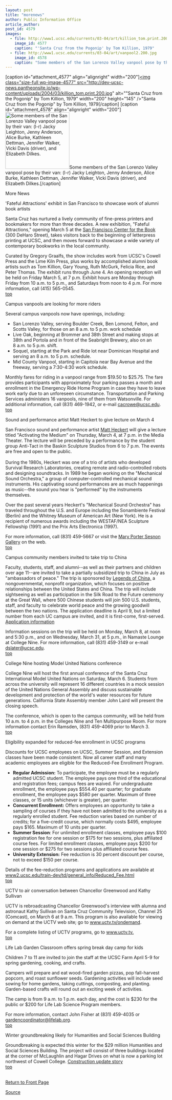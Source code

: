 ```yaml
---
layout: post
title: "morenews"
author: Public Information Office
article_author: 
post_id: 4579
images:
  - file: http://www1.ucsc.edu/currents/03-04/art/killion_tom.print.200.jpg
    image_id: 4577
    caption: "'Santa Cruz from the Pogonip' by Tom Killion, 1979"
  - file: http://www1.ucsc.edu/currents/03-04/art/vanpool2.200.jpg
    image_id: 4578
    caption: "Some members of the San Lorenzo Valley vanpool pose by their van: (l-r) Jacky Leighton, Jenny Anderson, Alice Burke, Kathleen Dettman, Jennifer Walker, Vicki Davis (driver), and Elizabeth Dilkes."
---
```


[caption id="attachment_4577" align="alignright" width="200"]<a href="http://dev-ucsc-news.pantheonsite.io/wp-content/uploads/2004/03/killion_tom.print.200.jpg"><img class="size-full wp-image-4577" src="http://dev-ucsc-news.pantheonsite.io/wp-content/uploads/2004/03/killion_tom.print.200.jpg" alt=""Santa Cruz from the Pogonip" by Tom Killion, 1979" width="200" height="145" /></a>"Santa Cruz from the Pogonip" by Tom Killion, 1979[/caption]
[caption id="attachment_4578" align="alignright" width="200"]<a href="http://dev-ucsc-news.pantheonsite.io/wp-content/uploads/2004/03/vanpool2.200.jpg"><img class="size-full wp-image-4578" src="http://dev-ucsc-news.pantheonsite.io/wp-content/uploads/2004/03/vanpool2.200.jpg" alt="Some members of the San Lorenzo Valley vanpool pose by their van: (l-r) Jacky Leighton, Jenny Anderson, Alice Burke, Kathleen Dettman, Jennifer Walker, Vicki Davis (driver), and Elizabeth Dilkes." width="200" height="177" /></a>Some members of the San Lorenzo Valley vanpool pose by their van: (l-r) Jacky Leighton, Jenny Anderson, Alice Burke, Kathleen Dettman, Jennifer Walker, Vicki Davis (driver), and Elizabeth Dilkes.[/caption]
<p class="pagehead">
  More News
</p>
<p>
  <span class="sectionhead"><a name="artists" id="artists"></a>'Fateful Attractions' exhibit in San Francisco to showcase work of alumni book artists</span><br>
</p>
<p>
  Santa Cruz has nurtured a lively community of fine-press printers and bookmakers for more than three decades. A new exhibition, "Fateful Attractions," opening March 5 at the <a href="http://www.sfcb.org/index.php3">San Francisco Center for the Book</a> (300 DeHaro Street), takes visitors back to the beginning of letterpress printing at UCSC, and then moves forward to showcase a wide variety of contemporary bookworks in the local community.<br>
</p>
<p>
  Curated by Gregory Graalfs, the show includes work from UCSC's Cowell Press and the Lime Kiln Press, plus works by accomplished alumni book artists such as Tom Killion, Gary Young, Ruth McGurk, Felicia Rice, and Peter Thomas. The exhibit runs through June 4. An opening reception will be held on Friday March 5, at 7 p.m. Exhibit hours are Monday through Friday from 10 a.m. to 5 p.m., and Saturdays from noon to 4 p.m. For more information, call (415) 565-0545.<br>
  <a href="#artists">top</a>
</p>
<p>
  <span class="sectionhead"><a name="vanpools" id="vanpools"></a>Campus vanpools are looking for more riders<br></span>
</p>
<p>
  Several campus vanpools now have openings, including:
</p>
<ul>
  <li>San Lorenzo Valley, serving Boulder Creek, Ben Lomond, Felton, and Scotts Valley, for those on an 8 a.m. to 5 p.m. work schedule<br>
  </li>
  <li>Live Oak, beginning at Brommer and 38th Street and making stops at 38th and Portola and in front of the Seabright Brewery, also on an<br>
    8 a.m. to 5 p.m. shift.<br>
  </li>
  <li>Soquel, starting at the Park and Ride lot near Dominican Hospital and serving an 8 a.m. to 5 p.m. schedule.<br>
  </li>
  <li>Mid County Vanpool, starting in Capitola near Bay Avenue and the freeway, serving a 7:30-4:30 work schedule.<br>
  </li>
</ul>
<p>
  Monthly fares for riding in a vanpool range from $19.50 to $25.75. The fare provides participants with approximately four parking passes a month and enrollment in the Emergency Ride Home Program in case they have to leave work early due to an unforeseen circumstance. Transportation and Parking Services administers 16 vanpools, nine of them from Watsonville. For additional information, call (831) 469-1942, or e-mail <a href="mailto:cacrowe@ucsc.edu">cacrowe@ucsc.edu</a>.<br>
  <a href="#artists">top</a><br>
</p>
<p class="sectionhead">
  <a name="sound" id="sound"></a>Sound and performance artist Matt Heckert to give lecture on March 4<br>
</p>
<p>
  San Francisco sound and performance artist <a href="http://www.mattheckert.com/">Matt Heckert</a> will give a lecture titled "Activating the Medium" on Thursday, March 4, at 7 p.m. in the Media Theater. The lecture will be preceded by a performance by the student group Anti-Tact in the Baskin Sculpture Studios from 6 to 7 p.m. The events are free and open to the public.<br>
  <br>
  During the 1980s, Heckert was one of a trio of artists who developed Survival Research Laboratories, creating remote and radio-controlled robots and designing soundtracks. In 1989 he began working on the "Mechanical Sound Orchestra," a group of computer-controlled mechanical sound instruments. His captivating sound performances are as much happenings as music--the sound you hear is "performed" by the instruments themselves.
</p>
<p>
  Over the past several years Heckert's "Mechanical Sound Orchestra" has traveled throughout the U.S. and Europe including the Sonambiente Festival (Berlin) and the Whitney Museum of American Art (New York). He is a recipient of numerous awards including the WESTAF/NEA Sculpture Fellowship (1991) and the Prix Arts Electronica (1997).
</p>
<p>
  For more information, call (831) 459-5667 or visit the <a href="http://arts.ucsc.edu/sesnon/">Mary Porter Sesnon Gallery</a> on the web.<br>
  <a href="#artists">top</a>
</p>
<p class="sectionhead">
  <a name="china" id="china"></a>Campus community members invited to take trip to China<br>
</p>
<p>
  Faculty, students, staff, and alumni--as well as their partners and children over age 11--are invited to take a partially subsidized trip to China in July as "ambassadors of peace." The trip is sponsored by <a href="http://www.legendsofchina.com">Legends of China,</a> a nongovernmental, nonprofit organization, which focuses on positive relationships between the United States and China. The trip will include sightseeing as well as participation in the Silk Road to the Future ceremony at the Great Wall, where 500 Chinese students will join 500 U.S. students, staff, and faculty to celebrate world peace and the growing goodwill between the two nations. The application deadline is April 9, but a limited number from each UC campus are invited, and it is first-come, first-served. <a href="http://www2.ucsc.edu/legendsofchina">Application information</a><br>
</p>
<p>
  Information sessions on the trip will be held on Monday, March 8, at noon and 5:30 p.m., and on Wednesday, March 31, at 5 p.m., in Namaste Lounge at College Nine. For more information, call (831) 459-3149 or e-mail <a href="mailto:dslater@ucsc.edu">dslater@ucsc.edu</a>.<br>
  <a href="#artists">top</a>
</p>
<p class="sectionhead">
  <a name="College" id="College"></a>College Nine hosting Model United Nations conference
</p>
<p>
  College Nine will host the first annual conference of the Santa Cruz International Model United Nations on Saturday, March 6. Students from across the university will represent 16 different countries in a mock session of the United Nations General Assembly and discuss sustainable development and protection of the world's water resources for future generations. California State Assembly member John Laird will present the closing speech.
</p>
<p>
  The conference, which is open to the campus community, will be held from 10 a.m. to 4 p.m. in the Colleges Nine and Ten Multipurpose Room. For more information contact Erin Ramsden, (831) 459-4069 prior to March 3.<br>
  <a href="#artists">top</a>
</p>
<p class="sectionhead">
  <a name="eligibility" id="eligibility"></a>Eligibility expanded for reduced-fee enrollment in UCSC programs
</p>
<p>
  Discounts for UCSC employees on UCSC, Summer Session, and Extension classes have been made consistent. Now all career staff and many academic employees are eligible for the Reduced-Fee Enrollment Program.<br>
</p>
<ul>
  <li>
    <b>Regular Admission:</b> To participate, the employee must be a regularly admitted UCSC student. The employee pays one third of the educational and registration fees; campus fees are waived. For undergraduate enrollment, the employee pays $554.40 per quarter; for graduate enrollment, the employee pays $580 per quarter. Maximum of three classes, or 15 units (whichever is greater), per quarter.<br>
  </li>
  <li>
    <b>Concurrent Enrollment:</b> Offers employees an opportunity to take a sampling of courses if they have not been admitted to the university as a regularly enrolled student. Fee reduction varies based on number of credits; for a five-credit course, which normally costs $495, employee pays $165. Maximum of 10 units per quarter.<br>
  </li>
  <li>
    <b>Summer Session</b>: For unlimited enrollment classes, employee pays $100 registration fee for one session or $175 for two sessions, plus affiliated course fees. For limited enrollment classes, employee pays $200 for one session or $275 for two sessions plus affiliated course fees.<br>
  </li>
  <li>
    <b>University Extension:</b> Fee reduction is 30 percent discount per course, not to exceed $150 per course.
  </li>
</ul>
<p>
  Details of the fee-reduction programs and applications are available at <a href="http://www2.ucsc.edu/train-dev/td/general_info/Reduced_Fee.html">www2.ucsc.edu/train-dev/td/general_info/Reduced_Fee.html</a><br>
  <a href="#artists">top</a>
</p>
<p class="sectionhead">
  <a name="uctv" id="uctv"></a>UCTV to air conversation between Chancellor Greenwood and Kathy Sullivan
</p>
<p>
  UCTV is rebroadcasting Chancellor Greenwood's interview with alumna and astronaut Kathy Sullivan on Santa Cruz Community Television, Channel 25 (Comcast), on March 6 at 9 a.m. This program is also available for viewing on demand at the UCTV web site; go to <a href="http://www.uctv.tv/ondemand">www.uctv.tv/ondemand</a>.
</p>
<p>
  For a complete listing of UCTV programs, go to <a href="http://www.uctv.tv/">www.uctv.tv.</a><br>
  <a href="#artists">top</a>
</p>
<p class="sectionhead">
  <a name="camp" id="camp"></a>Life Lab Garden Classroom offers spring break day camp for kids
</p>
<p>
  Children 7 to 11 are invited to join the staff at the UCSC Farm April 5-9 for spring gardening, cooking, and crafts.
</p>
<p>
  Campers will prepare and eat wood-fired garden pizzas, pop fall-harvest popcorn, and roast sunflower seeds. Gardening activities will include seed sowing for home gardens, taking cuttings, composting, and planting. Garden-based crafts will round out an exciting week of activities.
</p>
<p>
  The camp is from 9 a.m. to 1 p.m. each day, and the cost is $230 for the public or $200 for Life Lab Science Program members.
</p>
<p>
  For more information, contact John Fisher at (831) 459-4035 or <a href="mailto:gardencoordinator@lifelab.org">gardencoordinator@lifelab.org</a>.<br>
  <a href="#artists">top</a><br>
</p>
<p class="sectionhead">
  <a name="construction" id="construction"></a>Winter groundbreaking likely for Humanities and Social Sciences Building
</p>
<p>
  Groundbreaking is expected this winter for the $29 million Humanities and Social Sciences Building. The project will consist of three buildings located at the corner of McLaughlin and Hagar Drives on what is now a parking lot northwest of Cowell College. <a href="http://www.ucsc.edu/about/construction_plans.html">Construction update story</a><a href="http://www2.ucsc.edu/ppc/"><br></a><a href="#artists">top</a><br>
  <br>
</p>
<p>
  <a href="http://currents.ucsc.edu/">Return to Front Page</a><br>
</p>
<p><a href="http://www1.ucsc.edu/currents/03-04/03-01/morenews.html" title="Permalink to morenews">Source</a></p>
